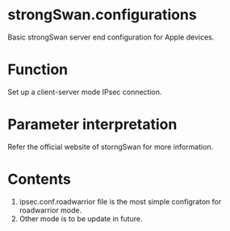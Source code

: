 # strongSwan.configurations
Basic strongSwan server end configuration for Apple devices.

# Function
Set up a client-server mode IPsec connection.

# Parameter interpretation
Refer the official website of storngSwan for more information.

# Contents
1) ipsec.conf.roadwarrior file is the most simple configraton for roadwarrior mode.  
2) Other mode is to be update in future.
